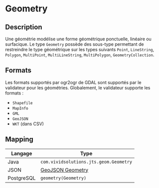 # Geometry

## Description

Une géométrie modélise une forme géométrique ponctuelle, linéaire ou surfacique. Le type `Geometry` possède des sous-type permettant de restreindre le type géométrique sur les types suivants `Point`, `LineString`, `Polygon`, `MultiPoint`, `MultiLineString`, `MultiPolygon`, `GeometryCollection`.

## Formats

Les formats supportés par ogr2ogr de GDAL sont supportés par le validateur pour les géométries. Globalement, le validateur supporte les formats :

* `Shapefile`
* `MapInfo`
* `GML`
* `GeoJSON`
* `WKT` (dans CSV)

## Mapping

| Langage    | Type                                                         |
| ---------- | ------------------------------------------------------------ |
| Java       | `com.vividsolutions.jts.geom.Geometry`                       |
| JSON       | [GeoJSON Geometry](https://geojson.org/schema/Geometry.json) |
| PostgreSQL | `geometry(Geometry)`                                         |
